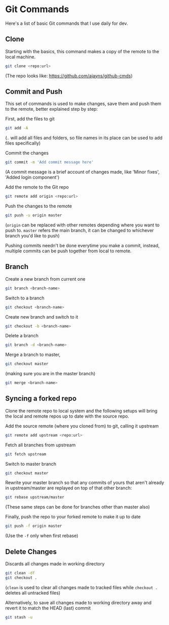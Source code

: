 
# Git Commands

Here's a list of basic Git commands that I use daily for dev. 

## Clone
Starting with the basics, this command makes a copy of the remote to the local machine.

```bash
git clone <repo:url>
```
(The repo looks like: https://github.com/ajayns/github-cmds)

## Commit and Push
This set of commands is used to make changes, save them and push them to the remote, better explained step by step:

First, add the files to git
```bash
git add -A
```
(`.` will add all files and folders, so file names in its place can be used to add files specifically)

Commit the changes
```bash
git commit -m 'Add commit message here'
```
(A commit message is a brief account of changes made, like 'Minor fixes', 'Added login component')

Add the remote to the Git repo
```bash
git remote add origin <repo:url>
```

Push the changes to the remote
```bash
git push -u origin master
```
(`origin` can be replaced with other remotes depending where you want to push to. `master` refers the main branch, it can be changed to whichever branch you'd like to push)

Pushing commits needn't be done everytime you make a commit, instead, multiple commits can be push together from local to remote.

## Branch

Create a new branch from current one
```bash
git branch <branch-name>
```

Switch to a branch
```bash
git checkout <branch-name>
```

Create new branch and switch to it
```bash
git checkout -b <branch-name>
```

Delete a branch
```bash
git branch -d <branch-name>
```

Merge a branch to master,
```bash
git checkout master
```
(making sure you are in the master branch)
```bash
git merge <branch-name>
```

## Syncing a forked repo
Clone the remote repo to local system and the following setups will bring the local and remote repos up to date with the source repo.

Add the source remote (where you cloned from) to git, calling it upstream
```bash
git remote add upstream <repo:url>
```

Fetch all branches from upstream
```bash
git fetch upstream
```

Switch to master branch
```bash
git checkout master
```

Rewrite your master branch so that any commits of yours that aren't already in upstream/master are replayed on top of that other branch: 
```bash
git rebase upstream/master
```
(These same steps can be done for branches other than master also)

Finally, push the repo to your forked remote to make it up to date
```bash
git push -f origin master
```
(Use the `-f` only when first rebase)


## Delete Changes
Discards all changes made in working directory
```bash
git clean -df
git checkout .
```
(`clean` is used to clear all changes made to tracked files while `checkout .` deletes all untracked files)

Alternatively, to save all changes made to working directory away and revert it to match the HEAD (last) commit
```bash
git stash -u
```

